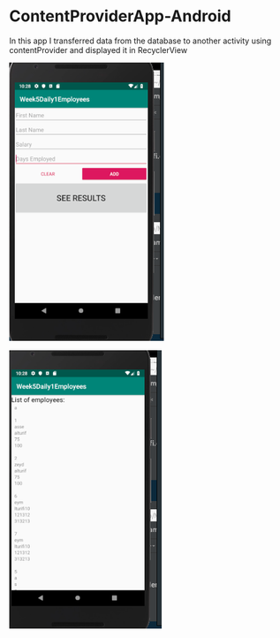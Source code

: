 # ContentProviderApp-Android
In this app I transferred data from the database to another activity using contentProvider and displayed it in RecyclerView

![images](https://github.com/assemalturifi/ContentProviderApp-Android/blob/master/Screen%20Shot%202019-02-02%20at%2010.28.31%20PM.png)

![images](https://github.com/assemalturifi/ContentProviderApp-Android/blob/master/Screen%20Shot%202019-02-02%20at%2010.28.21%20PM.png)



